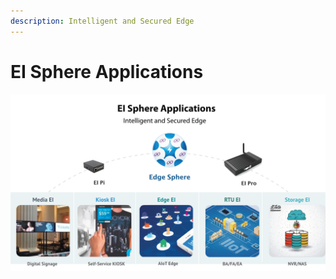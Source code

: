 ```yaml
---
description: Intelligent and Secured Edge
---
```


# EI Sphere Applications

![](.gitbook/assets/ypcloud2018_page_09.png)

